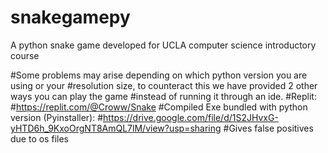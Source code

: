 # snakegamepy
A python snake game developed for UCLA computer science introductory course

#Some problems may arise depending on which python version you are using or your #resolution size, to counteract this we have provided 2 other ways you can play the game #instead of running it through an ide.
#Replit:
#https://replit.com/@Croww/Snake
#Compiled Exe bundled with python version (Pyinstaller):
#https://drive.google.com/file/d/1S2JHvxG-yHTD6h_9KxoOrgNT8AmQL7lM/view?usp=sharing
#Gives false positives due to os files
